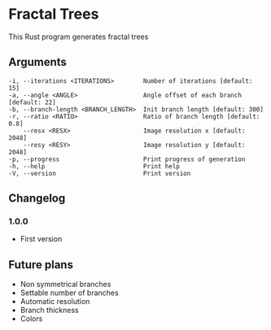 # Fractal Trees

This Rust program generates fractal trees

## Arguments

```text
-i, --iterations <ITERATIONS>        Number of iterations [default: 15]
-a, --angle <ANGLE>                  Angle offset of each branch [default: 22]
-b, --branch-length <BRANCH_LENGTH>  Init branch length [default: 300]
-r, --ratio <RATIO>                  Ratio of branch length [default: 0.8]
    --resx <RESX>                    Image resolution x [default: 2048]
    --resy <RESY>                    Image resolution y [default: 2048]
-p, --progress                       Print progress of generation
-h, --help                           Print help
-V, --version                        Print version
```

## Changelog

### 1.0.0
- First version

## Future plans
- Non symmetrical branches
- Settable number of branches
- Automatic resolution
- Branch thickness
- Colors
